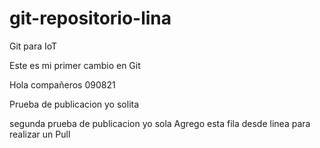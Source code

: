 # git-repositorio-lina
Git para IoT

Este es mi primer cambio en Git

Hola compañeros 090821

Prueba de publicacion yo solita

segunda prueba de publicacion yo sola
Agrego esta fila desde linea para realizar un Pull 
